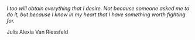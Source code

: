 <i>I too will obtain everything that I desire. Not because someone asked me to do it, but because I know in my heart that I have something worth fighting for.</i>

Julis Alexia Van Riessfeld